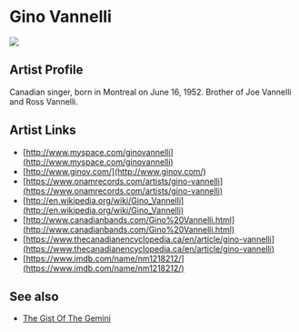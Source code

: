 # Gino Vannelli

![](../../asssets/artists/Gino_Vannelli.png)

## Artist Profile

Canadian singer, born in Montreal on June 16, 1952.
Brother of Joe Vannelli and Ross Vannelli.

## Artist Links

- [http://www.myspace.com/ginovannelli](http://www.myspace.com/ginovannelli)
- [http://www.ginov.com/](http://www.ginov.com/)
- [https://www.onamrecords.com/artists/gino-vannelli](https://www.onamrecords.com/artists/gino-vannelli)
- [http://en.wikipedia.org/wiki/Gino_Vannelli](http://en.wikipedia.org/wiki/Gino_Vannelli)
- [http://www.canadianbands.com/Gino%20Vannelli.html](http://www.canadianbands.com/Gino%20Vannelli.html)
- [https://www.thecanadianencyclopedia.ca/en/article/gino-vannelli](https://www.thecanadianencyclopedia.ca/en/article/gino-vannelli)
- [https://www.imdb.com/name/nm1218212/](https://www.imdb.com/name/nm1218212/)


## See also

- [The Gist Of The Gemini](Gino_Vannelli-The_Gist_Of_The_Gemini.md)
